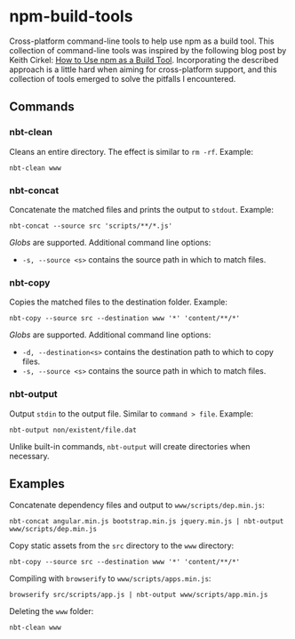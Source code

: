# npm-build-tools

Cross-platform command-line tools to help use npm as a build tool. This collection of command-line tools was  inspired by the following blog post by Keith Cirkel: [How to Use npm as a Build Tool](http://blog.keithcirkel.co.uk/how-to-use-npm-as-a-build-tool/). Incorporating the described approach is a little hard when aiming for cross-platform support, and this collection of tools emerged to solve the pitfalls I encountered.

## Commands

### nbt-clean

Cleans an entire directory. The effect is similar to `rm -rf`. Example:

    nbt-clean www

### nbt-concat

Concatenate the  matched files and prints the output to `stdout`. Example:

    nbt-concat --source src 'scripts/**/*.js'

*Globs* are supported. Additional command line options:

* `-s, --source <s>` contains the source path in which to match files.

### nbt-copy

Copies the matched files to the destination folder. Example:

    nbt-copy --source src --destination www '*' 'content/**/*'

*Globs* are supported. Additional command line options:

* `-d, --destination<s>` contains the destination path to which to copy files.
* `-s, --source <s>` contains the source path in which to match files.

### nbt-output

Output `stdin` to the output file. Similar to `command > file`. Example:

    nbt-output non/existent/file.dat

Unlike built-in commands, `nbt-output` will create directories when necessary.

## Examples

Concatenate dependency files and output to `www/scripts/dep.min.js`:

    nbt-concat angular.min.js bootstrap.min.js jquery.min.js | nbt-output www/scripts/dep.min.js

Copy static assets from the `src` directory to the `www` directory:

    nbt-copy --source src --destination www '*' 'content/**/*'

Compiling with `browserify` to `www/scripts/apps.min.js`:

    browserify src/scripts/app.js | nbt-output www/scripts/app.min.js

Deleting the `www` folder:

    nbt-clean www
